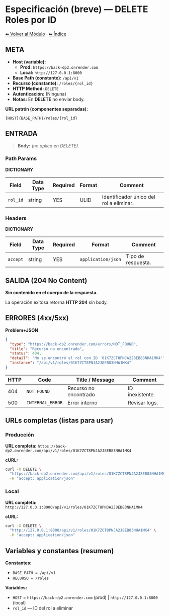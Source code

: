 # Especificación (breve) — DELETE Roles por ID

[⬅ Volver al Módulo](../README.md) · [⬅ Índice](../../../README.md)

## META

- **Host (variable):**
  - **Prod:** `https://back-dp2.onrender.com`
  - **Local:** `http://127.0.0.1:8000`
- **Base Path (constante):** `/api/v1`
- **Recurso (constante):** `/roles/{rol_id}`
- **HTTP Method:** `DELETE`
- **Autenticación:** (Ninguna)
- **Notas:** En **DELETE** no enviar body.

**URL patrón (componentes separadas):**

```
{HOST}{BASE_PATH}/roles/{rol_id}
```

## ENTRADA

> **Body:** *(no aplica en DELETE).*

### Path Params

**DICTIONARY**

| Field | Data Type | Required | Format | Comment |
|-------|-----------|----------|--------|---------|
| `rol_id` | string | YES | ULID | Identificador único del rol a eliminar. |

### Headers

**DICTIONARY**

| Field | Data Type | Required | Format | Comment |
|-------|-----------|----------|--------|---------|
| `accept` | string | YES | `application/json` | Tipo de respuesta. |

## SALIDA (204 No Content)

**Sin contenido en el cuerpo de la respuesta.**

La operación exitosa retorna **HTTP 204** sin body.

## ERRORES (4xx/5xx)

**Problem+JSON**

```json
{
  "type": "https://back-dp2.onrender.com/errors/NOT_FOUND",
  "title": "Recurso no encontrado",
  "status": 404,
  "detail": "No se encontró el rol con ID '01K7ZCT8PNJA2J8EB83NHA1MK4'",
  "instance": "/api/v1/roles/01K7ZCT8PNJA2J8EB83NHA1MK4"
}
```

| HTTP | Code | Title / Message | Comment |
|------|------|-----------------|---------|
| 404 | `NOT_FOUND` | Recurso no encontrado | ID inexistente. |
| 500 | `INTERNAL_ERROR` | Error interno | Revisar logs. |

## URLs completas (listas para usar)

### **Producción**

**URL completa:** `https://back-dp2.onrender.com/api/v1/roles/01K7ZCT8PNJA2J8EB83NHA1MK4`

**cURL:**

```bash
curl -X DELETE \
  "https://back-dp2.onrender.com/api/v1/roles/01K7ZCT8PNJA2J8EB83NHA1MK4" \
  -H "accept: application/json"
```

### **Local**

**URL completa:** `http://127.0.0.1:8000/api/v1/roles/01K7ZCT8PNJA2J8EB83NHA1MK4`

**cURL:**

```bash
curl -X DELETE \
  "http://127.0.0.1:8000/api/v1/roles/01K7ZCT8PNJA2J8EB83NHA1MK4" \
  -H "accept: application/json"
```

## Variables y constantes (resumen)

**Constantes:**
- `BASE_PATH = /api/v1`
- `RECURSO = /roles`

**Variables:**
- `HOST` = `https://back-dp2.onrender.com` (prod) | `http://127.0.0.1:8000` (local)
- `rol_id` — ID del rol a eliminar
